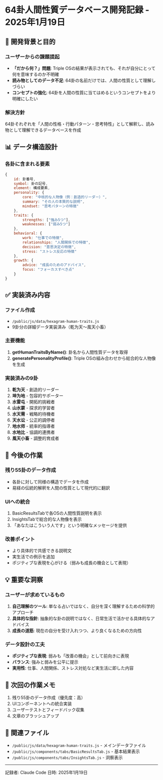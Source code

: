 # 64卦人間性質データベース開発記録 - 2025年1月19日

## 🎯 開発背景と目的

### ユーザーからの課題提起
- **「だから何？」問題**: Triple OSの結果が表示されても、それが自分にとって何を意味するのか不明確
- **読み物としてのデータ不足**: 64卦の名前だけでは、人間の性質として理解しづらい
- **コンセプトの強化**: 64卦を人間の性質に当てはめるというコンセプトをより明確にしたい

### 解決方針
64卦それぞれを「人間の性格・行動パターン・思考特性」として解釈し、読み物として理解できるデータベースを作成

## 📊 データ構造設計

### 各卦に含まれる要素
```javascript
{
    id: 卦番号,
    symbol: 卦の記号,
    element: 構成要素,
    personality: {
        core: "中核的な人物像（例：創造的リーダー）",
        summary: "その人の本質的な説明",
        mindset: "思考パターンの特徴"
    },
    traits: {
        strengths: ["強み5つ"],
        weaknesses: ["弱み5つ"]
    },
    behavioral: {
        work: "仕事での特徴",
        relationships: "人間関係での特徴",
        decision: "意思決定の特徴",
        stress: "ストレス反応の特徴"
    },
    growth: {
        advice: "成長のためのアドバイス",
        focus: "フォーカスすべき点"
    }
}
```

## ✅ 実装済み内容

### ファイル作成
- `/public/js/data/hexagram-human-traits.js`
- 9卦分の詳細データ実装済み（乾为天〜風天小畜）

### 主要機能
1. **getHumanTraitsByName()**: 卦名から人間性質データを取得
2. **generatePersonalityProfile()**: Triple OSの組み合わせから総合的な人物像を生成

### 実装済みの9卦

1. **乾为天** - 創造的リーダー
2. **坤为地** - 包容的サポーター
3. **水雷屯** - 開拓的挑戦者
4. **山水蒙** - 探求的学習者
5. **水天需** - 戦略的待機者
6. **天水讼** - 公正的調停者
7. **地水师** - 統率的指導者
8. **水地比** - 協調的連携者
9. **風天小畜** - 調整的育成者

## 🔄 今後の作業

### 残り55卦のデータ作成
- 各卦に対して同様の構造でデータを作成
- 易経の伝統的解釈を人間の性質として現代的に翻訳

### UIへの統合
1. BasicResultsTabで各OSの人間性質説明を表示
2. InsightsTabで総合的な人物像を表示
3. 「あなたはこういう人です」という明確なメッセージを提供

### 改善ポイント
- より具体的で共感できる説明文
- 実生活での例示を追加
- ポジティブな表現を心がける（弱みも成長の機会として表現）

## 💡 重要な洞察

### ユーザーが求めているもの
1. **自己理解のツール**: 単なる占いではなく、自分を深く理解するための科学的アプローチ
2. **具体的な指針**: 抽象的な卦の説明ではなく、日常生活で活かせる具体的なアドバイス
3. **成長の道筋**: 現在の自分を受け入れつつ、より良くなるための方向性

### データ設計の工夫
- **ポジティブな表現**: 弱みも「改善の機会」として前向きに表現
- **バランス**: 強みと弱みを公平に提示
- **実用性**: 仕事、人間関係、ストレス対処など実生活に即した内容

## 📝 次回の作業メモ

1. 残り55卦のデータ作成（優先度：高）
2. UIコンポーネントへの統合実装
3. ユーザーテストとフィードバック収集
4. 文章のブラッシュアップ

## 🔗 関連ファイル
- `/public/js/data/hexagram-human-traits.js` - メインデータファイル
- `/public/js/components/tabs/BasicResultsTab.js` - 基本結果表示
- `/public/js/components/tabs/InsightsTab.js` - 洞察表示

---
記録者: Claude Code
日時: 2025年1月19日